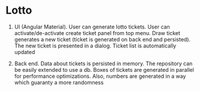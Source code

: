 # Lotto

1. UI (Angular Material). User can generate lotto tickets. User can activate/de-activate create ticket panel from top menu. Draw ticket generates a new ticket (ticket is generated on back end and persisted). The new ticket is presented   in a dialog. Ticket list is automatically updated
   
2. Back end. Data about tickets is persisted in memory. The repository can be easily extended to use a db. Boxes of tickets are generated in parallel for performance optimizations. Also, numbers are generated in a way which guaranty a more randomness
